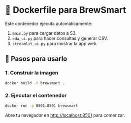 # 🐳 Dockerfile para BrewSmart

Este contenedor ejecuta automáticamente:

1. `main.py` para cargar datos a S3.
2. `eda_ui.py` para hacer consultas y generar CSV.
3. `streamlit_ui.py` para mostrar la app web.

## 🔧 Pasos para usarlo

### 1. Construir la imagen

```bash
docker build -t brewsmart .
```

### 2. Ejecutar el contenedor

```bash
docker run -p 8501:8501 brewsmart
```
Abre tu navegador en [http://localhost:8501](http://localhost:8501) para comenzar.

